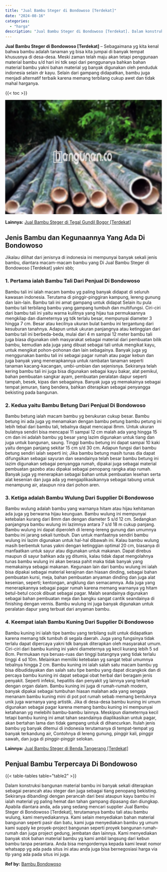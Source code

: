 ```yaml
---
title: "Jual Bambu Steger di Bondowoso [Terdekat]"
date: "2024-08-16"
categories: 
  - "harga"
description: "Jual Bambu Steger di Bondowoso [Terdekat]. Dalam konstruksi bangunan material bambu ini banyak sekali diterapkan sebagai perancah atau steger dan juga sebaga..."
---
```


**Jual Bambu Steger di Bondowoso \[Terdekat\]** – Sebagaimana yg kita kenal bahwa bambu adalah tanaman yg bisa kita jumpai di banyak tempat khususnya di desa-desa. Meski zaman telah maju akan tetapi penggunaan material bambu s/d hari ini tdk sepi dari penggunanya bahkan bahan material bambu yakni bahan material yg banyak digunakan oleh penduduk indonesia selain dr kayu. Selain dari gampang didapatkan, bambu juga menjadi alternatif terbaik karena memang terbilang cukup awet dan tidak mahal harganya.

{{< toc >}}

![Jual Bambu Steger di Bondowoso [Terdekat]](/images/jual-bambu-tali-22.png)

**Lainnya:** [Jual Bambu Steger di Tegal Gundil Bogor \[Terdekat\]](https://bambu.bangunan.co/jual-bambu-steger-di-tegal-gundil-bogor-terdekat/)

## Jenis Bambu dan Kegunaannya Yang Ada Di Bondowoso

Jikalau dilihat dari jenisnya di indonesia ini mempunyai banyak sekali jenis bambu, diantara macam-macam bambu yang Di Jual Bambu Steger di Bondowoso \[Terdekat\] yakni sbb;

### 1\. Pertama ialah Bambu Tali Dari Penjual Di Bondowoso

Bambu tali ini ialah macam bambu yg paling banyak didapat di seluruh kawasan indonesia. Terutama di pinggir-pinggiran kampung, lereng gunung dan lain-lain. Bambu tali ini amat gampang untuk didapat Selain itu pula bambu tali terbilang bambu yang gampang tumbuh dan multifungsi. Ciri-ciri dari bambu tali ini yaitu warna kulitnya yang hijau tua permukaannya mengkilap dan diameternya yg tdk terlalu besar, mempunyai diameter 3 hingga 7 cm. Besar atau kecilnya ukuran bulat bambu ini tergantung dari kesuburan tanahnya. Adapun untuk ukuran panjangnya atau ketinggian dari bambu tali ini berbeda-beda, mulai dari 4 m sampai 12 meter bambu tali juga biasa digunakan oleh masyarakat sebagai material dari pembuatan bilik bambu, kemudian ada juga yang dibuat sebagai tali untuk mengikat kayu, untuk mengikat pohon-pohonan dan lain sebagainya. Banyak juga yg menggunakan bambu tali ini sebagai pagar rumah atau pagar kebun dan juga banyak yang menerapkannya untuk rambatan tanaman seperti tanaman kacang-kacangan, umbi-umbian dan sejenisnya. Sekiranya telah kering bambu tali ini juga bisa digunakan sebagai kayu bakar, alat pemikul, bahan pembuatan sangkar ayam, pembuatan peralatan dapur seperti tampah, besek, kipas dan sebagainya. Banyak juga yg memakainya sebagai tempat jemuran, tiang bendera, bahkan diterapkan sebagai penyangga bekisting pada bangunan.

### 2\. Kedua yaitu Bambu Betung Dari Penjual Di Bondowoso

Bambu betung ialah macam bambu yg berukuran cukup besar. Bambu betung ini ada juga yg menamakan dengan bambu petung bambu petung ini lebih tebal dari bambu tali, tebalnya dapat mencapai 8mm. Untuk ukuran bulatnya sendiri bisa mencapai 11 sampai 12 cm malah ada yang hingga 15 cm dan ini adalah bambu yg besar yang lazim digunakan untuk tiang dan juga untuk bangunan, saung. Tinggi bambu betung ini dapat sampai 10 kaki yaitu dengan panjang sekitar 15 cm s/d 30 cm. Adapun fungsi dari bambu betung sendiri ialah seperti ini; Jika bambu betung masih tunas dia dapat difungsikan sebagai sayuran dan seandainya telah besar bambu betung ini lazim digunakan sebagai penyangga rumah, dipakai juga sebagai material pembuatan gazebo atau dipakai sebagai penopang rangka atap rumah. Banyak juga yg menerapkan sebagai bahan untuk pembuatan lesehan serta alat kesenian dan juga ada yg mengaplikasikannya sebagai tabung untuk menampung air, ataupun nira dari pohon aren.

### 3\. Ketiga adalah Bambu Wulung Dari Supplier Di Bondowoso

Bambu wulung adalah bambu yang warnanya hitam atau hijau kehitaman ada juga yg berwarna hijau keunguan. Bambu wulung ini mempunyai ketebalan kurang dari 8mm dan dengan diameter 5 s/d 12 cm. Sedangkan panjangnya bambu wulung ini lazimnya antara 7 s/d 18 m cukup panjang. Bambu wulung ini dapat diperoleh di lereng-lereng gunung dan umumnya bambu ini jarang sekali tumbuh. Dan untuk manfaatnya sendiri bambu wulung ini lazim digunakan untuk hal-hal dibawah ini. Kalau bambu wulung masih berbentuk tunas yakni dengan ketinggian optimal 20 cm, biasanya di manfaatkan untuk sayur atau digunakan untuk makanan. Dapat direbus maupun di sayur bahkan ada yg ditumis, kalau tidak dapat mengolahnya tunas bambu wulung ini akan berasa pahit maka tidak banyak yang memakainya sebagai makanan. Kegunaan lain dari bambu wulung ini ialah bisa dipakai sebagai material kerajinan dan hiasan dinding, sebagai bahan pembuatan kursi, meja, bahan pembuatan anyaman dinding dan juga alat kesenian, seperti; kentongan, angklung dan semacamnya. Ada juga yang menerapkannya sebagai pagar rumah karena memang warnanya yg hitam betul-betul cocok dibuat sebagai pagar. Malah seandainya digunakan sebagai bahan pembuatan meja dan bangku sangat cantik seandainya di finishing dengan vernis. Bambu wulung ini juga banyak digunakan untuk peralatan dapur yang terbuat dari anyaman bambu.

### 4\. Keempat ialah Bambu Kuning Dari Supplier Di Bondowoso

Bambu kuning ini ialah tipe bambu yang terbilang sulit untuk didapatkan karena memang tdk tumbuh di segala daerah. Juga yang fungsinya tidak terlalu dapat dipercaya yakni tdk banyak diterapkan oleh masyarakat umum. Ciri-ciri dari bambu kuning ini yakni diameternya yg kecil kurang lebih 5 sd 8cm. Permukaan nya beruas-ruas dan tinggi batangnya yang tidak terlalu tinggi 4 sd 10m. Melainkan memiliki ketebalan yg sangat tebal umumnya tebalnya hingga 2 cm. Bambu kuning ini ialah salah satu macam bambu yg bisa dibudidayakan dan salah satu tipe bambu yang dapat dicangkok dan di percaya bambu kuning ini dapat sebagai obat herbal dari beragam jenis penyakit. Seperti infeksi, hepatitis dan penyakit yg lainnya yang terkait dengan organ dalam. Bambu kuning ini juga di rumah-rumah modern, banyak dipakai sebagai tumbuhan hiasan malahan ada yang sengaja menanam bambu kuning mini di pot pot rumah sebab memang bentuknya unik juga warnanya yang artistik. Jika di desa-desa bambu kuning ini umum digunakan sebagai pagar karena memang bambu kuning ini mempunyai ketahanan yg melebihi bambu-bambu lainnya. Meskipun diameternya kecil tetapi bambu kuning ini amat tahan seandainya diaplikasikan untuk pagar, akan bertahan lama dan tidak gampang untuk di dihancurkan. Itulah jenis bambu yg banyak ditemui di indonesia terutamanya di tempat-tempat yg banyak terkandung air, Contohnya di lereng gunung, pinggir kali, pinggir sawah, dan juga di pinggir-pinggir selokan.

**Lainnya:** [Jual Bambu Steger di Benda Tangerang \[Terdekat\]](https://bambu.bangunan.co/jual-bambu-steger-di-benda-tangerang-terdekat/)

## Penjual Bambu Terpercaya Di Bondowoso

{{< table-tables table="table2" >}}

Dalam konstruksi bangunan material bambu ini banyak sekali diterapkan sebagai perancah atau steger dan juga sebagai tiang penopang bekisting. Sekiranya dibandingi dengan perancah dari besi ataupun kayu bambu ini ialah material yg paling hemat dan tahan gampang dipasang dan diungkap. Apabila diantara anda, ada yang sedang mencari supplier Jual Bambu Steger di Bondowoso \[Terdekat\], terutamanya bambu tali atau bambu wulung, kami menyediakannya. Kami selain menyediakan bahan material bangunan seperti pasir dan batu, kami juga menyediakan bambu yg umum kami supply ke proyek-project bangunan seperti proyek bangunan rumah-rumah dan juga project gedung, jembatan dan lainnya. Kami menyediakan banyak stok bahan material bambu yg kami ambil langsung dari kebun bambu tanpa perantara. Anda bisa mengordernya kepada kami lewat nomor whatsapp yg ada pada situs ini atau anda juga bisa bernegosiasi harga via tlp yang ada pada situs ini juga.

**Ref by:** [Bambu Bondowoso](https://id.wikipedia.org/wiki/Bambu)
